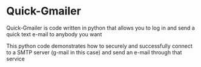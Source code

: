 # Quick-Gmailer
Quick-Gmailer is code written in python that allows you to log in and send a quick text e-mail to anybody you want

This python code demonstrates how to securely and successfully connect to a SMTP server (g-mail in this case)
and send an e-mail through that service

